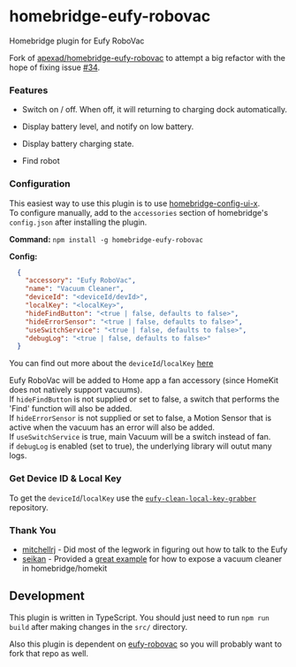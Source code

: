 # homebridge-eufy-robovac
Homebridge plugin for Eufy RoboVac

Fork of [apexad/homebridge-eufy-robovac](https://github.com/apexad/homebridge-eufy-robovac) to attempt a big refactor with the hope of fixing issue [#34](https://github.com/apexad/homebridge-eufy-robovac/issues/34).

### Features

* Switch on / off. When off, it will returning to charging dock automatically.

* Display battery level, and notify on low battery.

* Display battery charging state.

* Find robot

### Configuration
This easiest way to use this plugin is to use [homebridge-config-ui-x](https://www.npmjs.com/package/homebridge-config-ui-x).  
To configure manually, add to the `accessories` section of homebridge's `config.json` after installing the plugin.

**Command:** ```npm install -g homebridge-eufy-robovac```

**Config:**
  ```json
    {
      "accessory": "Eufy RoboVac",
      "name": "Vacuum Cleaner",
      "deviceId": "<deviceId/devId>",
      "localKey": "<localKey>",
      "hideFindButton": "<true | false, defaults to false>",
      "hideErrorSensor": "<true | false, defaults to false>",
      "useSwitchService": "<true | false, defaults to false>",
      "debugLog": "<true | false, defaults to false>"
    }
  ``` 
You can find out more about the `deviceId`/`localKey` [here](https://github.com/joshstrange/eufy-robovac)

Eufy RoboVac will be added to Home app a fan accessory (since HomeKit does not natively support vacuums).  
If `hideFindButton` is not supplied or set to false, a switch that performs the 'Find' function will also be added.  
If `hideErrorSensor` is not supplied or set to false, a Motion Sensor that is active when the vacuum has an error will also be added.  
If `useSwitchService` is true, main Vacuum will be a switch instead of fan.  
if `debugLog` is enabled (set to true), the underlying library will outut many logs.

### Get Device ID & Local Key

To get the `deviceId`/`localKey` use the [`eufy-clean-local-key-grabber`](https://github.com/Rjevski/eufy-clean-local-key-grabber/tree/master) repository.

### Thank You

* [mitchellrj](https://github.com/mitchellrj) - Did most of the legwork in figuring out how to talk to the Eufy
* [seikan](https://github.com/seikan) - Provided a [great example](https://github.com/seikan/homebridge-xiaomi-mi-robot-vacuum) for how to expose a vacuum cleaner in homebridge/homekit


## Development

This plugin is written in TypeScript. You should just need to run `npm run build` after making changes in the `src/` directory.

Also this plugin is dependent on [eufy-robovac](https://github.com/joshstrange/eufy-robovac/) so you will probably want to fork that repo as well.
